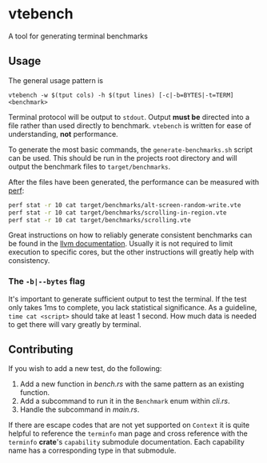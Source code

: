 vtebench
========

A tool for generating terminal benchmarks

## Usage

The general usage pattern is

```
vtebench -w $(tput cols) -h $(tput lines) [-c|-b=BYTES|-t=TERM] <benchmark>
```

Terminal protocol will be output to `stdout`. Output **must be** directed into a
file rather than used directly to benchmark. `vtebench` is written for ease of
understanding, **not** performance.

To generate the most basic commands, the `generate-benchmarks.sh` script can be
used. This should be run in the projects root directory and will output the
benchmark files to `target/benchmarks`.

After the files have been generated, the performance can be measured with
[perf](https://perf.wiki.kernel.org/index.php/Main_Page):

```sh
perf stat -r 10 cat target/benchmarks/alt-screen-random-write.vte
perf stat -r 10 cat target/benchmarks/scrolling-in-region.vte
perf stat -r 10 cat target/benchmarks/scrolling.vte
```

Great instructions on how to reliably generate consistent benchmarks can be
found in the [llvm documentation](https://llvm.org/docs/Benchmarking.html).
Usually it is not required to limit execution to specific cores, but the other
instructions will greatly help with consistency.

### The `-b|--bytes` flag

It's important to generate sufficient output to test the terminal. If the test
only takes 1ms to complete, you lack statistical significance. As a guideline,
`time cat <script>` should take at least 1 second. How much data is needed to
get there will vary greatly by terminal.

## Contributing

If you wish to add a new test, do the following:

1. Add a new function in _bench.rs_ with the same pattern as an existing
   function.
2. Add a subcommand to run it in the `Benchmark` enum within _cli.rs_.
3. Handle the subcommand in _main.rs_.

If there are escape codes that are not yet supported on `Context` it is quite
helpful to reference the `terminfo` man page and cross reference with the
`terminfo` **crate**'s `capability` submodule documentation. Each capability
name has a corresponding type in that submodule.

